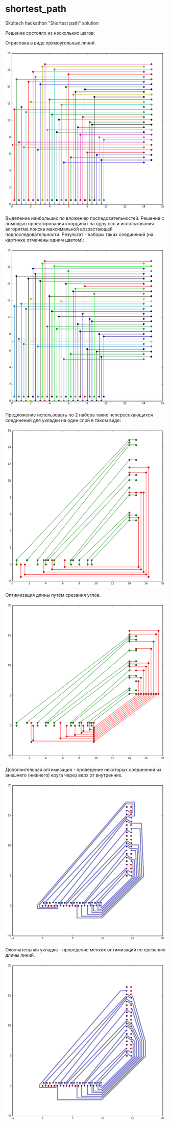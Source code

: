# shortest_path
Skoltech hackathon "Shortest path" solution

Решение состояло из нескольких шагов:

Отрисовка в виде прямоугольных линий.

![My_img](https://github.com/elejke/shortest_path/blob/master/pics/squared_all.png?raw=true)

Выделение наибольших по вложению последовательностей. Решение с помощью проектирования координат на одну ось и использования алгоритма поиска максимальной возрастающей подпоследовательности. Результат - наборы таких соединений (на картинке отмечены одним цветом):

![My_img](https://github.com/elejke/shortest_path/blob/master/pics/lis_all.png?raw=true)

Предложение использовать по 2 набора таких непересекающихся соединений для укладки на один слой в таком виде:

![My_img](https://github.com/elejke/shortest_path/blob/master/pics/embedding_nosq_test.png?raw=true)

Оптимизация длины путём срезания углов.

![My_img](https://github.com/elejke/shortest_path/blob/master/pics/embedding_with_turns.png?raw=true)

Дополнительная оптимизация - проведение некоторых соединений из внешнего (нижнего) круга через верх от внутренних.

![My_img](https://github.com/elejke/shortest_path/blob/master/pics/pre-final.png?raw=true)

Окончательная укладка - проведение мелких оптимизаций по срезанию длины линий.

![My_img](https://github.com/elejke/shortest_path/blob/master/pics/final.png?raw=true)

